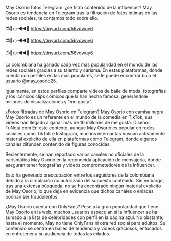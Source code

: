 May Osorio fotos Telegram: ¿se filtró contenido de la influencer?
May Osorio es tendencia en Telegram tras la filtración de fotos intimas en las redes sociales, te contamos todo sobre ello.


📺📱👉◄◄🔴 https://tinyurl.com/56vdwuy6

📺📱👉◄◄🔴 https://tinyurl.com/56vdwuy6

📺📱👉◄◄🔴 https://tinyurl.com/56vdwuy6



La colombiana ha ganado cada vez más popularidad en el mundo de las redes sociales gracias a su talento y carisma. En estas plataformas, donde cuenta con perfiles en las más populares, se le puede encontrar bajo el usuario @may_osorio25.

Igualmente, en estos perfiles comparte videos de baile de moda, fotografías y los icónicos clips cómicos que la han hecho famosa, generándole millones de visualizaciones y "me gusta".


¿Fotos filtradas de May Osorio en Telegram?
May Osorio con camisa negra
May Osorio es un referente en el mundo de la comedia en TikTok, sus videos han llegado a ganar más de 10 millones de me gusta. Diseño: TuNota.com
En este contexto, aunque May Osorio es popular en redes sociales como TikTok e Instagram, muchos internautas buscan activamente material explícito de ella en plataformas como Telegram, donde algunos canales difunden contenido de figuras conocidas.

Recientemente, se han reportado varios canales no oficiales de la carismática May Osorio en la reconocida aplicación de mensajería, donde aseguran tener fotografías y videos comprometedores de la influencer.

Esto ha generado preocupación entre los seguidores de la colombiana debido a la circulación no autorizada del supuesto contenido. Sin embargo, tras una extensa búsqueda, no se ha encontrado ningún material explícito de May Osorio, lo que deja en evidencia que dichos canales o enlaces podrían ser fraudulentos.

¿May Osorio cuenta con OnlyFans?
Pese a la gran popularidad que tiene May Osorio en la web, muchos usuarios especulan si la influencer se ha sumado a la lista de celebridades con perfil en la página azul. No obstante, hasta el momento, May no tiene OnlyFans ni otra red social para adultos. Su contenido se centra en bailes de tendencia y videos graciosos, enfocados en entretener a su audiencia de todas las edades.
